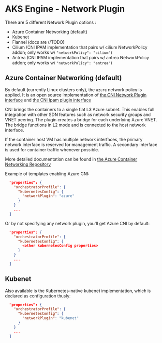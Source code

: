 # AKS Engine - Network Plugin

There are 5 different Network Plugin options :

- Azure Container Networking (default)
- Kubenet
- Flannel (docs are //TODO)
- Cilium (CNI IPAM implementation that pairs w/ cilium NetworkPolicy addon; only works w/ `"networkPolicy": "cilium"`)
- Antrea (CNI IPAM implementation that pairs w/ antrea NetworkPolicy addon; only works w/ `"networkPolicy": "antrea"`)

## Azure Container Networking (default)

By default (currently Linux clusters only), the `azure` network policy is applied. It is an open source implementation of [the CNI Network Plugin interface](https://github.com/containernetworking/cni/blob/master/SPEC.md) and [the CNI Ipam plugin interface](https://github.com/containernetworking/cni/blob/master/SPEC.md#ip-address-management-ipam-interface)

CNI brings the containers to a single flat L3 Azure subnet. This enables full integration with other SDN features such as network security groups and VNET peering. The plugin creates a bridge for each underlying Azure VNET. The bridge functions in L2 mode and is connected to the host network interface.

If the container host VM has multiple network interfaces, the primary network interface is reserved for management traffic. A secondary interface is used for container traffic whenever possible.

More detailed documentation can be found in [the Azure Container Networking Repository](https://github.com/Azure/azure-container-networking/tree/master/docs)

Example of templates enabling Azure CNI:

```json
  "properties": {
    "orchestratorProfile": {
      "kubernetesConfig": {
        "networkPlugin": "azure"
      }
    }
    ...
  }
```

Or by not specifying any network plugin, you'll get Azure CNI by default:

```json
  "properties": {
    "orchestratorProfile": {
      "kubernetesConfig": {
        <other kubernetesConfig properties>
      }
    }
    ...
  }
```

## Kubenet

Also available is the Kubernetes-native kubenet implementation, which is declared as configuration thusly:

```json
  "properties": {
    "orchestratorProfile": {
      "kubernetesConfig": {
        "networkPlugin": "kubenet"
      }
    }
    ...
  }
```
